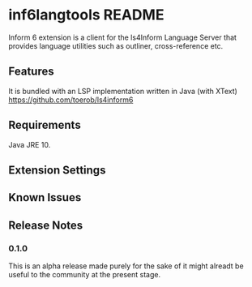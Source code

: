 # inf6langtools README

Inform 6 extension is a client for the ls4Inform Language Server that provides language utilities such as outliner, cross-reference etc.

## Features

It is bundled with an LSP implementation written in Java (with XText) 
https://github.com/toerob/ls4inform6

## Requirements

Java JRE 10. 

## Extension Settings

## Known Issues

## Release Notes


### 0.1.0
This is an alpha release made purely for the sake of it might alreadt be useful to the community at the present stage. 
